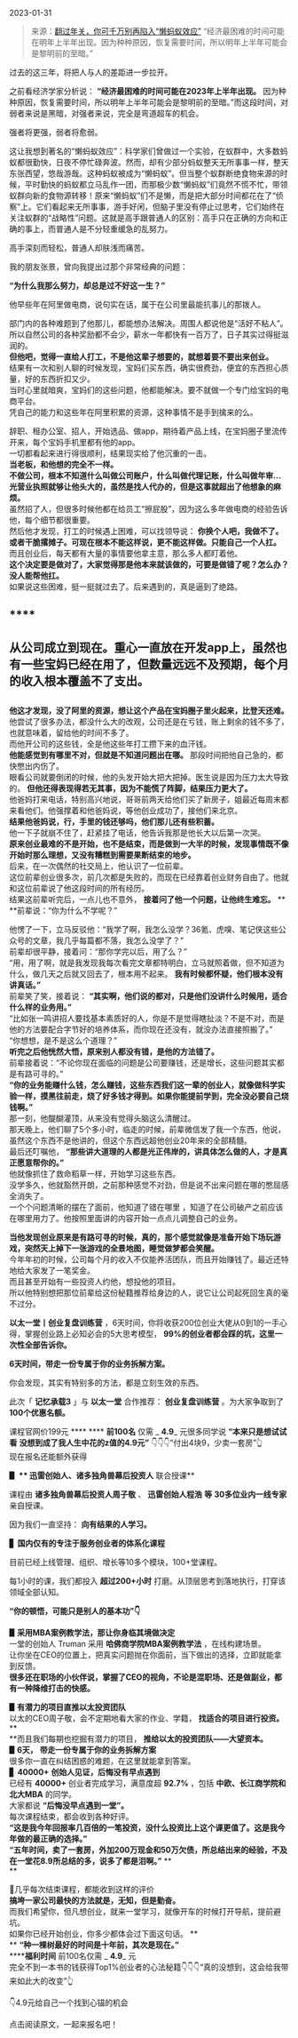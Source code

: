 2023-01-31

> 来源：[翻过年关，你可千万别再陷入“懒蚂蚁效应”](http://mp.weixin.qq.com/s?__biz=MzU3NDc5Nzc0NQ==&mid=2247522342&idx=1&sn=72b2ee1ac9531dd61a19c15e490a52f8&chksm=fd2e3af8ca59b3eed5242accccc20b4d2b64a233617913620ce704850b752b4b7d6bb64198c6&scene=27#wechat_redirect)
> “经济最困难的时间可能在明年上半年出现。因为种种原因，恢复需要时间，所以明年上半年可能会是黎明前的至暗。”

过去的这三年，将把人与人的差距进一步拉开。

之前看经济学家分析说： **“经济最困难的时间可能在2023年上半年出现。**
因为种种原因，恢复需要时间，所以明年上半年可能会是黎明前的至暗。”而这段时间，对弱者来说是黑暗，对强者来说，完全是弯道超车的机会。

强者将更强，弱者将愈弱。

这让我想到著名的“懒蚂蚁效应”：科学家们曾做过一个实验，在蚁群中，大多数蚂蚁都很勤快，日夜不停忙碌奔波。然而，却有少部分蚂蚁整天无所事事一样，整天东张西望，悠哉游哉。这种蚂蚁被成为“懒蚂蚁”。但当整个蚁群断绝食物来源的时候，平时勤快的蚂蚁都立马乱作一团，而那极少数“懒蚂蚁”们竟然不慌不忙，带领蚁群向新的食物源转移！原来“懒蚂蚁”们不是懒，而是把大部分时间都花在了“侦察”上。它们看起来无所事事，游手好闲，但脑子里没有停止过思考，它们始终在关注蚁群的“战略性”问题。这就是高手跟普通人的区别：高手只在正确的方向和正确的事上，而普通人是不分轻重缓急的乱努力。  
  

高手深刻而轻松，普通人却肤浅而痛苦。

  

我的朋友张景，曾向我提出过那个非常经典的问题：

  

 **“为什么我那么努力，却总是过不好这一生？”**

  

他早些年在阿里做电商，说句实在话，属于在公司里最能抗事儿的那拨人。

  

部门内的各种难题到了他那儿，都能想办法解决。周围人都说他是“活好不粘人”。  
所以自然公司的各种奖励都不会少，薪水一年都快有一百万了，日子其实过得挺滋润的。  
 **但他吧，觉得一直给人打工，不是他这辈子想要的，就想着要不要出来创业。**  
结果有一次和别人聊的时候发现，宝妈们买东西，确实很费劲，便宜的东西担心质量，好的东西折扣又少。  
当时心里就暗爽，宝妈们的这些问题，他都能解决。要不就做一个专门给宝妈的电商平台。  
凭自己的能力和这些年在阿里积累的资源，这种事情不是手到擒来的么。

  

辞职、租办公室、招人，开始选品、做app，期待着产品上线，在宝妈圈子里流传开来，每个宝妈手机里都有他的app。  
一切都看起来进行得很顺利，结果现实给了他沉重的一击。  
 **当老板，和他想的完全不一样。**  
**不做公司，根本不知道什么叫做公司账户，什么叫做代理记账，什么叫做年审...光营业执照就够让他头大的，虽然是找人代办的，但是这事就超出了他想象的麻烦。**  
虽然招了人，但很多时候他都在给员工“擦屁股”，因为这么多年做电商的经验告诉他，每个细节都很重要。  
然后他才发现，打工的时候遇上困难，可以找领导说： **你换个人吧，我做不了。或者干脆撂摊子。可现在根本不能这样说，更不能这样做。只能自己一个人扛。**  
而且创业后，每天都有大量的事情要他拿主意，那么多人都盯着他。  
 **这个决定要是做对了，大家觉得那是他本来就该做的，可要是做错了呢？怎么办？没人能帮他扛。**  
如果说这些困难，挺一挺就过去了。后来遇到的，真是逼到了绝路。

##  ****

##  

## 从公司成立到现在。重心一直放在开发app上，虽然也有一些宝妈已经在用了，但数量远远不及预期，每个月的收入根本覆盖不了支出。

##

 **他这才发现，没了阿里的资源，想让这个产品在宝妈圈子里火起来，比登天还难。**  
他尝试了很多办法，都没什么大的改观，公司还是在亏钱，账上剩余的钱不多了，也就意味着，留给他的时间不多了。  
而他开公司的这些钱，全是他这些年打工攒下来的血汗钱。  
 **他能感觉到有哪里不对，但就是不知道问题出在哪。** 那段时间把他自己急的，都快憋出内伤了。  
眼看公司就要倒闭的时候，他的头发开始大把大把掉。医生说是因为压力太大导致的。 **但他还得表现得若无其事，因为不能慌了阵脚，结果压力更大了。**  
他爸妈打来电话，特别高兴地说，哥哥前两天给他们买了新房子，姐最近每周末都来看他们。他强撑着和他爸妈说，等他创业成功了，接他们来北京。  
 **结果他爸妈说，行，手里的钱还够吗，他们那儿还有些积蓄。**  
他一下子就崩不住了，赶紧挂了电话，他告诉我那是他长大以后第一次哭。  
 **原来创业最难的不是开始，也不是结束，而是做到一大半的时候，发现事情既不像开始时那么理想，又没有糟糕到需要果断结束的地步。**  
后来，在一次偶然的社交局上，他认识了一位前辈。  
这位前辈创业很多次，前几次都是失败的，而现在已经靠着创业财务自由了。他就和这位前辈说了他这段时间的所有经历。  
结果这前辈听完后，一点儿也不意外， **接着问了他一个问题，让他终生难忘。** **  
**前辈说：“你为什么不学呢？”  
  
他愣了一下，立马反驳他：“我学了啊，我怎么没学？36氪、虎嗅、笔记侠这些公众号的文章，我几乎每篇都不落，我怎么没学了？”  
前辈却很平静，接着问：“那你学完以后，用了么？”  
“用，用了啊，就是我发现我每次看完文章都特明白，立马就照着做，但不知道为什么，做几天之后就又回去了，根本用不起来。
**我有时候都怀疑，他们根本没有讲真话。”**  
前辈笑了笑，接着说： **“其实啊，他们说的都对，只是他们没讲什么时候用，适合什么样的业务用。”**  
“比如张一鸣讲招人要找基本素质好的人，你是不是觉得瞎扯淡？不是不对，而是他的方法要配合字节好的培养体系，而你现在还没有，就没办法直接照搬了。”  
“你想想，是不是这么个道理？”  
 **听完之后他恍然大悟，原来别人都没有错，是他的方法错了。**  
前辈接着说：“不论你现在面临的问题是公司要赚钱，还是增长，这些问题其实都是有路可寻的。”  
**“你的业务能赚什么钱，怎么赚钱，这些东西我们这一辈的创业人，就像做科学实验一样，摸黑往前走，烧了好多钱才得到。如果你能提前学到，完全没必要自己烧钱啊。”**  
那一刻，他醍醐灌顶，从来没有觉得头脑这么清醒过。  
那天晚上，他们聊了5个多小时，临走的时候，前辈微信发了我一个东西，他说，虽然这个东西不是他讲的，但这个东西远超他创业20年来的全部精髓。  
最后还叮嘱他， **“那些讲大道理的人都是光正伟岸的，讲具体怎么做的人，才是真正愿意帮你的。”**  
他就像抓住了救命稻草一样，开始学习这些东西。  
没学多久，他就豁然开朗，之前那种感觉不对劲，但是说不出来问题在哪的憋屈感全消失了。  
一个个问题清晰的摆在了面前，他知道了错在哪里 ，知道了在公司破产之前应该在哪里用力了。他按照里面讲的内容开始一点点儿调整自己的业务。  
  
 **当他发现创业原来是有路可寻的时候，真的，那个感觉就像是准备开始下场玩游戏，突然天上掉下一张游戏的全景地图，睡觉做梦都会笑醒。**  
今年年初的时候，公司每个月的收入不仅能养活团队，而且开始赚钱了。最近还特地给大家发了一笔奖金。  
而且甚至开始有一些投资人约他，想投他的项目。  
所以他特别想把那位前辈给这份秘籍推荐给身边的人，说它让公司起死回生真的毫不过分。  

 **以太一堂丨创业复盘训练营** ，6天时间，你将收获200位创业大佬从0到1的一手心得，掌握创业路上必知必会的5大思考模型，
**99%的创业者都会踩的坑，这里一次性全部告诉你。**

  

 **6天时间，带走一份专属于你的业务拆解方案。**

  

你会发现，其实有特别多的方法，都是立刻生效的东西。  

  

  

此次「 **记忆承载3** 」与 **以太一堂** 合作推荐： **创业复盘训练营** 。为大家争取到了 **100个优惠名额。**

  
课程官网价199元 **** **** **前100名** 仅需 _ **4.9**_ 元很多同学说 **“本来只是想试试看**
**没想到成了我人生中花的z值的4.9元”** 👇👇👇“付出4块9，少卖一套房”👆  
现在报名还能额外获得

  

 **▋ ** **迅雷创始人、诸多独角兽幕后投资人**** 联合授课**

  

课程由 **诸多独角兽幕后投资人周子敬** 、 **迅雷创始人程浩** **等** **30多位业内一线专家** 亲自授课。

  

因为我们一直坚持： **向有结果的人学习。**

 **▋** **国内仅有的专注于服务创业者的体系化课程**

  

目前已经上线管理、组织、增长等10多个模块，100+堂课程。

  

每1小时的课，我们都投入 **超过200+小时** 打磨。从顶层思考到落地执行，打穿该领域全部认知。

  

 **“你的顿悟，可能只是别人的基本功”👇**

  
 **▋采用MBA案例教学法，那让你身临其境做决定**  
一堂的创始人 Truman 采用 **哈佛商学院MBA案例教学法** ，在线构建场景。  
让你坐在CEO的位置上，把真实问题抛在你面前，当下做出的选择，立即就能拿到反馈。  
 **很多还在职场的小伙伴说，掌握了CEO的视角，不论是混职场、还是做副业，都有一种降维打击的快感。**  
  
 **▋有潜力的项目直推以太投资团队**  
以太的CEO周子敬，会不定期地看大家的作业、学籍， **找适合的项目进行投资。** **  
**而且我们每期也挖掘有潜力的项目， **推给以太的投资团队——大望资本。**  
 **▋6天，** **带走一份专属于你的业务拆解方案**  
很多你一直在纠结困惑的难题，在这里就能拿到答案。  
 **▋** **40000+** **创始人见证，后悔没有早点遇到**  
已经有 **40000+** 创业者完成学习，满意度超 **92.7%** ，包括 **中欧、长江商学院和北大MBA** 的同学。  
大家都说 **“后悔没早点遇到一堂”。**  
每次课程结束，都会收到各种好评。  
 **“这是我今年回报率几百倍的一笔投资，没什么投资比上这个课更值了。这是我今年做的最正确的选择。”**  
 **“五年时间，卖了一套房，外加200万现金和50万欠债，所总结出来的经验，不及在一堂花8.9所总结的多，说多了都是泪啊。”** **  
**  
  
🔼几乎每次结束课程，都能收到这样的评价  
 **搞垮一家公司最快的方法就是，无知，但是勤奋。**  
而我们希望你，但凡想创业，就来一堂学习，就像开车的时候打开导航，提前避坑。  
如果你已经开始创业，你多少都体会过下面这句话。 **  
** **“种一棵树最好的时间是十年前，其次是现在。”**  
 ******福利时间** 前100名仅需 _ **4.9**_ 元  
完全不到一本书的钱获得Top1%创业者的心法秘籍👇👇👇“真的没想到，这会给我带来如此大的改变”👆  

👇4.9元给自己一个找到心锚的机会

点击阅读原文，一起来报名吧！

